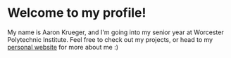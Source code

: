 # Welcome to my profile!
My name is Aaron Krueger, and I'm going into my senior year at Worcester Polytechnic Institute. Feel free to check out my projects, or head to my [personal website](adkrueger.github.io) for more about me :)
